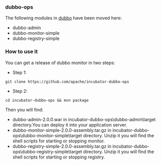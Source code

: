 ### dubbo-ops
The following modules in [dubbo](https://github.com/alibaba/dubbo) have been moved here:

* dubbo-admin
* dubbo-monitor-simple
* dubbo-registry-simple

### How to use it
You can get a release of dubbo monitor in two steps:

- Step 1: 
```
git clone https://github.com/apache/incubator-dubbo-ops
```

- Step 2: 
```
cd incubator-dubbo-ops && mvn package
```

Then you will find:
- dubbo-admin-2.0.0.war in incubator-dubbo-ops\dubbo-admin\target directory.You can deploy it into your application server.
- dubbo-monitor-simple-2.0.0-assembly.tar.gz in incubator-dubbo-ops\dubbo-monitor-simple\target directory. Unzip it you will find the shell scripts for starting or stopping monitor.
- dubbo-registry-simple-2.0.0-assembly.tar.gz in incubator-dubbo-ops\dubbo-registry-simple\target directory. Unzip it you will find the shell scripts for starting or stopping registry.


